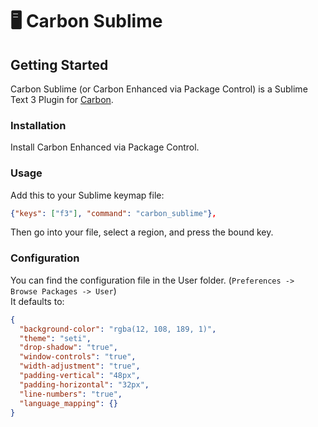 

# 🖥 Carbon Sublime

## Getting Started
Carbon Sublime (or Carbon Enhanced via Package Control) is a Sublime Text 3 Plugin for [Carbon](https://carbon.now.sh).

### Installation
Install Carbon Enhanced via Package Control.


### Usage
Add this to your Sublime keymap file:
```json
{"keys": ["f3"], "command": "carbon_sublime"},
```
Then go into your file, select a region, and press the bound key.

### Configuration
You can find the configuration file in the User folder. (`Preferences -> Browse Packages -> User`)\
It defaults to:
```json
{
  "background-color": "rgba(12, 108, 189, 1)",
  "theme": "seti",
  "drop-shadow": "true",
  "window-controls": "true",
  "width-adjustment": "true",
  "padding-vertical": "48px",
  "padding-horizontal": "32px",
  "line-numbers": "true",
  "language_mapping": {}
}
```
